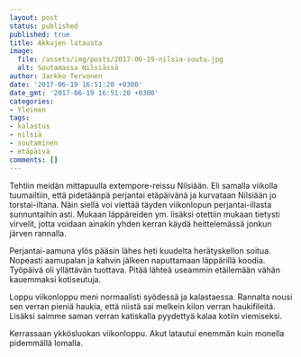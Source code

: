 ```yaml
---
layout: post
status: published
published: true
title: Akkujen latausta
image:
  file: /assets/img/posts/2017-06-19-nilsia-soutu.jpg
  alt: Soutamassa Nilsiässä
author: Jarkko Tervonen
date: '2017-06-19 16:51:20 +0300'
date_gmt: '2017-06-19 16:51:20 +0300'
categories:
- Yleinen
tags:
- kalastus
- nilsiä
- soutaminen
- etäpäivä
comments: []
---
```

Tehtiin meidän mittapuulla extempore-reissu Nilsiään. Eli samalla viikolla tuumailtiin, että pidetäänpä perjantai etäpäivänä ja kurvataan Nilsiään jo torstai-iltana. Näin siellä voi viettää täyden viikonlopun perjantai-illasta sunnuntaihin asti. Mukaan läppäreiden ym. lisäksi otettiin mukaan tietysti virvelit, jotta voidaan ainakin yhden kerran käydä heittelemässä jonkun järven rannalla.

Perjantai-aamuna ylös pääsin lähes heti kuudelta herätyskellon soitua. Nopeasti aamupalan ja kahvin jälkeen naputtamaan läppärillä koodia. Työpäivä oli yllättävän tuottava. Pitää lähteä useammin etäilemään vähän kauemmaksi kotiseutuja.

Loppu viikonloppu meni normaalisti syödessä ja kalastaessa. Rannalta nousi sen verran pieniä haukia, että niistä sai melkein kilon verran haukifileitä. Lisäksi saimme saman verran katiskalla pyydettyä kalaa kotiin viemiseksi.

Kerrassaan ykkösluokan viikonloppu. Akut latautui enemmän kuin monella pidemmällä lomalla.

